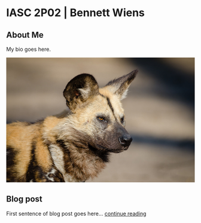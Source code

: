 # **IASC 2P02** | Bennett Wiens

## About Me

My bio goes here.

![](Images/dog.jpg)

## Blog post

First sentence of blog post goes here... [continue reading](blog)
